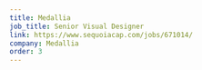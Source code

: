 ```yaml
---
title: Medallia
job_title: Senior Visual Designer
link: https://www.sequoiacap.com/jobs/671014/
company: Medallia
order: 3
---
```



